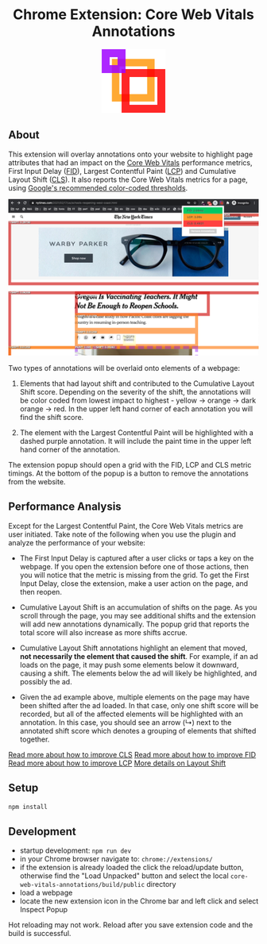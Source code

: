 
<h1 align="center">Chrome Extension: Core Web Vitals Annotations</h1>

<p align="center"><img src="src/public/images/logo-128x128.png/?raw=true"></p>

## About
This extension will overlay annotations onto your website to highlight page attributes that had an impact on the [Core Web Vitals](https://web.dev/vitals/) performance metrics, First Input Delay ([FID](https://web.dev/fid/)), Largest Contentful Paint ([LCP](https://web.dev/lcp/)) and Cumulative Layout Shift ([CLS](https://web.dev/cls/)). It also reports the Core Web Vitals metrics for a page, using [Google's recommended color-coded thresholds](https://web.dev/defining-core-web-vitals-thresholds/).
 
 
![Core Web Vitals Annotations example](readme-images/example-1280x800.png/?raw=true "Core Web Vitals Annotations example")
 
Two types of annotations will be overlaid onto elements of a webpage:

  1. Elements that had layout shift and contributed to the Cumulative Layout Shift score. Depending on the severity of the shift, the annotations will be color coded from lowest impact to highest - yellow -> orange -> dark orange -> red. In the upper left hand corner of each annotation you will find the shift score.

  2. The element with the Largest Contentful Paint will be highlighted with a dashed purple annotation. It will include the paint time in the upper left hand corner of the annotation.

The extension popup should open a grid with the FID, LCP and CLS metric timings. At the bottom of the popup is a button to remove the annotations from the website.

## Performance Analysis
Except for the Largest Contentful Paint, the Core Web Vitals metrics are user initiated. Take note of the following when you use the plugin and analyze the performance of your website:

  - The First Input Delay is captured after a user clicks or taps a key on the webpage. If you open the extension before one of those actions, then you will notice that the metric is missing from the grid. To get the First Input Delay, close the extension, make a user action on the page, and then reopen.

  -  Cumulative Layout Shift is an accumulation of shifts on the page. As you scroll through the page, you may see additional shifts and the extension will add new annotations dynamically. The popup grid that reports the total score will also increase as more shifts accrue.

  - Cumulative Layout Shift annotations highlight an element that moved, **not necessarily the element that caused the shift**. For example, if an ad loads on the page, it may push some elements below it downward, causing a shift. The elements below the ad will likely be highlighted, and possibly the ad.

  - Given the ad example above, multiple elements on the page may have been shifted after the ad loaded. In that case, only one shift score will be recorded, but all of the affected elements will be highlighted with an annotation. In this case, you should see an arrow (↳) next to the annotated shift score which denotes a grouping of elements that shifted together.

[Read more about how to improve CLS](https://web.dev/cls/#how-to-improve-cls)
[Read more about how to improve FID](https://web.dev/fid/#how-to-improve-fid)
[Read more about how to improve LCP](https://web.dev/lcp/#how-to-improve-lcp)
[More details on Layout Shift](https://github.com/WICG/layout-instability)

## Setup

```
npm install
```

## Development
- startup development: `npm run dev`
- in your Chrome browser navigate to: `chrome://extensions/`
- if the extension is already loaded the click the reload/update button, otherwise find the "Load Unpacked" button and select the local `core-web-vitals-annotations/build/public` directory
- load a webpage
- locate the new extension icon in the Chrome bar and left click and select Inspect Popup

Hot reloading may not work. Reload after you save extension code and the build is successful.
